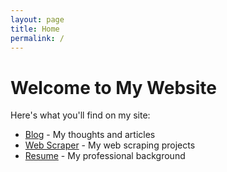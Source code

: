 ```yaml
---
layout: page
title: Home
permalink: /
---
```


# Welcome to My Website

Here's what you'll find on my site:

- [Blog](/blog) - My thoughts and articles
- [Web Scraper](/scraper) - My web scraping projects
- [Resume](/resume) - My professional background